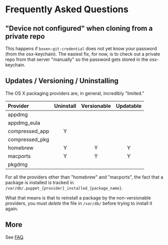 # Frequently Asked Questions

## "Device not configured" when cloning from a private repo

This happens if `boxen-git-credential` does not yet know your password (from the osx-keychain). The easiest fix, for now, is to check out a private repo from that server "manually" so the password gets stored in the osx-keychain.


## Updates / Versioning / Uninstalling

The OS X packaging providers are, in general, incredibly "limited."

| Provider       | Uninstall | Versionable | Updatable |
|:---------------|:---------:|:-----------:|:---------:|
| appdmg         |           |             |           |
| appdmg_eula    |           |             |           |
| compressed_app |     Y     |             |           |
| compressed_pkg |           |             |           |
| homebrew       |     Y     |       Y     |     Y     |
| macports       |     Y     |       Y     |     Y     |
| pkgdmg         |           |             |           |

For all the providers other than "homebrew" and "macports", the fact that a package is installed is tracked in `/var/db/.puppet_{provider}_installed_{package_name}`.

What that means is that to reinstall a package by the non-versionable providers, you must *delete* the file in `/var/db/` before trying to install it again.


## More

See [FAQ](https://github.com/boxen/our-boxen/blob/master/docs/faq.md).
